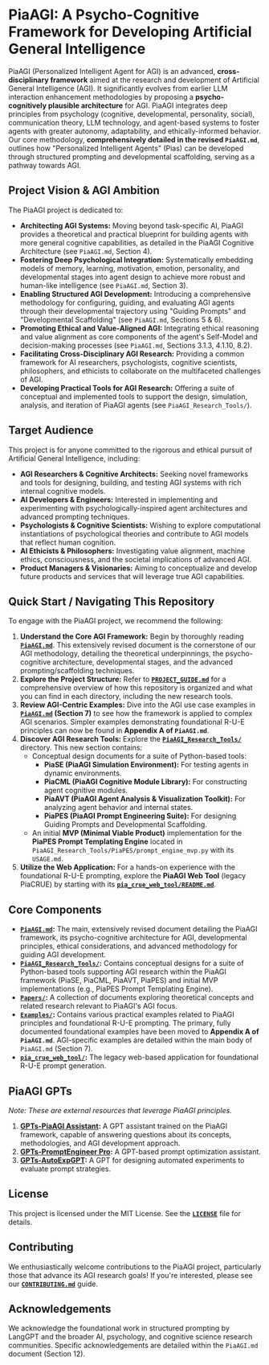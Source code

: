 # PiaAGI: A Psycho-Cognitive Framework for Developing Artificial General Intelligence

PiaAGI (Personalized Intelligent Agent for AGI) is an advanced, **cross-disciplinary framework** aimed at the research and development of Artificial General Intelligence (AGI). It significantly evolves from earlier LLM interaction enhancement methodologies by proposing a **psycho-cognitively plausible architecture** for AGI. PiaAGI integrates deep principles from psychology (cognitive, developmental, personality, social), communication theory, LLM technology, and agent-based systems to foster agents with greater autonomy, adaptability, and ethically-informed behavior. Our core methodology, **comprehensively detailed in the revised `PiaAGI.md`**, outlines how "Personalized Intelligent Agents" (Pias) can be developed through structured prompting and developmental scaffolding, serving as a pathway towards AGI.

## Project Vision & AGI Ambition

The PiaAGI project is dedicated to:

*   **Architecting AGI Systems:** Moving beyond task-specific AI, PiaAGI provides a theoretical and practical blueprint for building agents with more general cognitive capabilities, as detailed in the PiaAGI Cognitive Architecture (see `PiaAGI.md`, Section 4).
*   **Fostering Deep Psychological Integration:** Systematically embedding models of memory, learning, motivation, emotion, personality, and developmental stages into agent design to achieve more robust and human-like intelligence (see `PiaAGI.md`, Section 3).
*   **Enabling Structured AGI Development:** Introducing a comprehensive methodology for configuring, guiding, and evaluating AGI agents through their developmental trajectory using "Guiding Prompts" and "Developmental Scaffolding" (see `PiaAGI.md`, Sections 5 & 6).
*   **Promoting Ethical and Value-Aligned AGI:** Integrating ethical reasoning and value alignment as core components of the agent's Self-Model and decision-making processes (see `PiaAGI.md`, Sections 3.1.3, 4.1.10, 8.2).
*   **Facilitating Cross-Disciplinary AGI Research:** Providing a common framework for AI researchers, psychologists, cognitive scientists, philosophers, and ethicists to collaborate on the multifaceted challenges of AGI.
*   **Developing Practical Tools for AGI Research:** Offering a suite of conceptual and implemented tools to support the design, simulation, analysis, and iteration of PiaAGI agents (see `PiaAGI_Research_Tools/`).

## Target Audience

This project is for anyone committed to the rigorous and ethical pursuit of Artificial General Intelligence, including:

*   **AGI Researchers & Cognitive Architects:** Seeking novel frameworks and tools for designing, building, and testing AGI systems with rich internal cognitive models.
*   **AI Developers & Engineers:** Interested in implementing and experimenting with psychologically-inspired agent architectures and advanced prompting techniques.
*   **Psychologists & Cognitive Scientists:** Wishing to explore computational instantiations of psychological theories and contribute to AGI models that reflect human cognition.
*   **AI Ethicists & Philosophers:** Investigating value alignment, machine ethics, consciousness, and the societal implications of advanced AGI.
*   **Product Managers & Visionaries:** Aiming to conceptualize and develop future products and services that will leverage true AGI capabilities.

## Quick Start / Navigating This Repository

To engage with the PiaAGI project, we recommend the following:

1.  **Understand the Core AGI Framework:** Begin by thoroughly reading **[`PiaAGI.md`](PiaAGI.md)**. This extensively revised document is the cornerstone of our AGI methodology, detailing the theoretical underpinnings, the psycho-cognitive architecture, developmental stages, and the advanced prompting/scaffolding techniques.
2.  **Explore the Project Structure:** Refer to **[`PROJECT_GUIDE.md`](PROJECT_GUIDE.md)** for a comprehensive overview of how this repository is organized and what you can find in each directory, including the new research tools.
3.  **Review AGI-Centric Examples:** Dive into the AGI use case examples in **[`PiaAGI.md`](PiaAGI.md) (Section 7)** to see how the framework is applied to complex AGI scenarios. Simpler examples demonstrating foundational R-U-E principles can now be found in **Appendix A of `PiaAGI.md`**.
4.  **Discover AGI Research Tools:** Explore the **[`PiaAGI_Research_Tools/`](PiaAGI_Research_Tools/)** directory. This new section contains:
    *   Conceptual design documents for a suite of Python-based tools:
        *   **PiaSE (PiaAGI Simulation Environment):** For testing agents in dynamic environments.
        *   **PiaCML (PiaAGI Cognitive Module Library):** For constructing agent cognitive modules.
        *   **PiaAVT (PiaAGI Agent Analysis & Visualization Toolkit):** For analyzing agent behavior and internal states.
        *   **PiaPES (PiaAGI Prompt Engineering Suite):** For designing Guiding Prompts and Developmental Scaffolding.
    *   An initial **MVP (Minimal Viable Product)** implementation for the **PiaPES Prompt Templating Engine** located in `PiaAGI_Research_Tools/PiaPES/prompt_engine_mvp.py` with its `USAGE.md`.
5.  **Utilize the Web Application:** For a hands-on experience with the foundational R-U-E prompting, explore the **PiaAGI Web Tool** (legacy PiaCRUE) by starting with its **[`pia_crue_web_tool/README.md`](pia_crue_web_tool/README.md)**.

## Core Components

*   **[`PiaAGI.md`](PiaAGI.md):** The main, extensively revised document detailing the PiaAGI framework, its psycho-cognitive architecture for AGI, developmental principles, ethical considerations, and advanced methodology for guiding AGI development.
*   **[`PiaAGI_Research_Tools/`](PiaAGI_Research_Tools/):** Contains conceptual designs for a suite of Python-based tools supporting AGI research within the PiaAGI framework (PiaSE, PiaCML, PiaAVT, PiaPES) and initial MVP implementations (e.g., PiaPES Prompt Templating Engine).
*   **[`Papers/`](Papers/):** A collection of documents exploring theoretical concepts and related research relevant to PiaAGI's AGI focus.
*   **[`Examples/`](Examples/):** Contains various practical examples related to PiaAGI principles and foundational R-U-E prompting. The primary, fully documented foundational examples have been moved to **Appendix A of `PiaAGI.md`**. AGI-specific examples are detailed within the main body of `PiaAGI.md` (Section 7).
*   **[`pia_crue_web_tool/`](pia_crue_web_tool/):** The legacy web-based application for foundational R-U-E prompt generation.

## PiaAGI GPTs

*Note: These are external resources that leverage PiaAGI principles.*

1.  **[GPTs-PiaAGI Assistant](https://chat.openai.com/g/g-mGgqa0Aft-piacrue):** A GPT assistant trained on the PiaAGI framework, capable of answering questions about its concepts, methodologies, and AGI development approach.
2.  **[GPTs-PromptEngineer Pro](https://chat.openai.com/g/g-uBcGAkHGm-promptengineer-pro):** A GPT-based prompt optimization assistant.
3.  **[GPTs-AutoExpGPT](https://chat.openai.com/g/g-9pFb5GFXw-autoexpgpt):** A GPT for designing automated experiments to evaluate prompt strategies.

## License

This project is licensed under the MIT License. See the **[`LICENSE`](LICENSE)** file for details.

## Contributing

We enthusiastically welcome contributions to the PiaAGI project, particularly those that advance its AGI research goals! If you're interested, please see our **[`CONTRIBUTING.md`](CONTRIBUTING.md)** guide.

## Acknowledgements

We acknowledge the foundational work in structured prompting by LangGPT and the broader AI, psychology, and cognitive science research communities. Specific acknowledgements are detailed within the `PiaAGI.md` document (Section 12).
